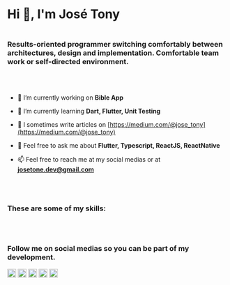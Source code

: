 <link rel="stylesheet" href="https://cdn.jsdelivr.net/gh/devicons/devicon@latest/devicon.min.css">
<div style="display: flex; flex-direction: column;">
    <h1>Hi 👋, I'm José Tony</h1>
    <h3 style="max-width: 512px;">Results-oriented programmer switching comfortably between architectures, design and implementation. Comfortable team work or self-directed environment.</h3>
</div><br /><br />

- 🔭 I’m currently working on **Bible App**

- 🌱 I’m currently learning **Dart, Flutter, Unit Testing**

- 📝 I sometimes write articles on [https://medium.com/@jose_tony](https://medium.com/@jose_tony)

- 💬 Feel free to ask me about **Flutter, Typescript, ReactJS, ReactNative**

- 📫 Feel free to reach me at my social medias or at **josetone.dev@gmail.com**

<br /><br />

<h3>These are some of my skills:</h3>

<p align="left" style="font-size: 32px">
<i class="devicon-react-original colored"></i>
<i class="devicon-typescript-plain colored"></i>
<i class="devicon-mongodb-plain-wordmark colored"></i>
<i class="devicon-firebase-plain-wordmark colored"></i>
<i class="devicon-swift-plain colored"></i>
<i class="devicon-flutter-plain colored"></i>
<i class="devicon-express-original-wordmark colored"></i>
<i class="devicon-figma-plain colored"></i>
<i class="devicon-xd-plain colored"></i>
</p>

<br /><h3>Follow me on social medias so you can be part of my development.</h3>

<p align="left">
<a href="https://twitter.com/_josetony" target="blank"><img align="center" src="https://cdn.jsdelivr.net/npm/simple-icons@3.0.1/icons/twitter.svg" alt="_josetony" height="20" width="20" /></a>
<a href="https://linkedin.com/in/josetone" target="blank"><img align="center" src="https://cdn.jsdelivr.net/npm/simple-icons@3.0.1/icons/linkedin.svg" alt="josetone" height="20" width="20" /></a>
<a href="https://fb.com/artisan17" target="blank"><img align="center" src="https://cdn.jsdelivr.net/npm/simple-icons@3.0.1/icons/facebook.svg" alt="artisan17" height="20" width="20" /></a>
<a href="https://instagram.com/_jose_tony" target="blank"><img align="center" src="https://cdn.jsdelivr.net/npm/simple-icons@3.0.1/icons/instagram.svg" alt="_jose_tony" height="20" width="20" /></a>
<a href="https://medium.com/@jose_tony" target="blank"><img align="center" src="https://cdn.jsdelivr.net/npm/simple-icons@3.0.1/icons/medium.svg" alt="@jose_tony" height="20" width="20" /></a>
</p>
